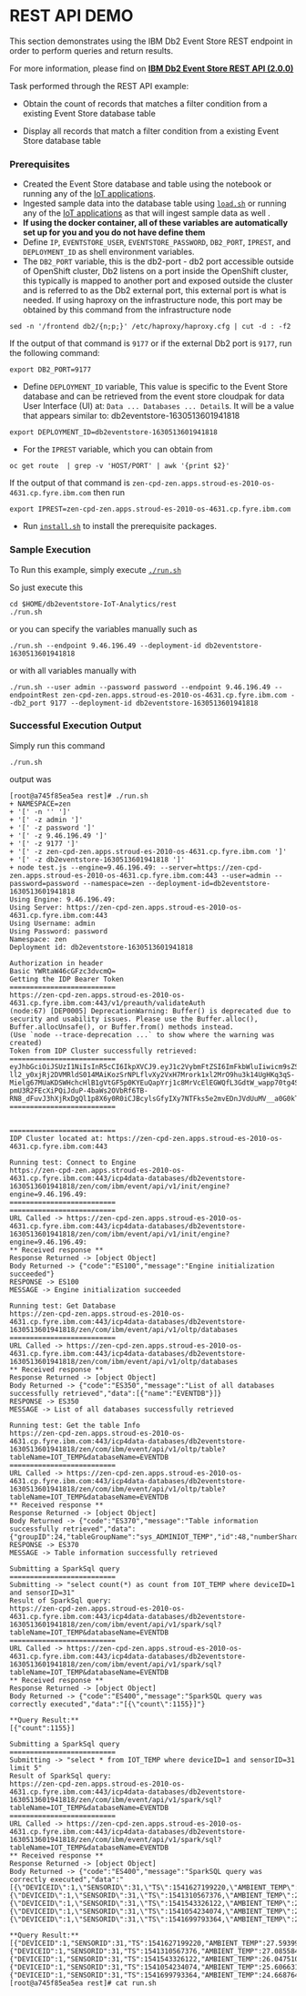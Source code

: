 # REST API DEMO

This section demonstrates using the IBM Db2 Event Store REST endpoint in order to perform queries and return results.

For more information, please find on [**IBM Db2 Event Store REST API (2.0.0)**](https://www.ibm.com/docs/en/db2-event-store/2.0.0?topic=store-rest-api)

Task performed through the REST API example:

- Obtain the count of records that matches a filter condition from a existing Event Store database table

- Display all records that match a filter condition from a existing Event Store database table

### Prerequisites
- Created the Event Store database and table using the notebook or running any of the [IoT applications](https://github.com/IBMProjectEventStore/db2eventstore-IoT-Analytics/tree/master/AdvancedApplications).
- Ingested sample data into the database table using [`load.sh`](../data/load.sh) or running any of the [IoT applications](https://github.com/IBMProjectEventStore/db2eventstore-IoT-Analytics/tree/master/AdvancedApplications) as that will ingest sample data as well .
- **If using the docker container, all of these variables are automatically set up for you and you do not have define them**
- Define `IP`, `EVENTSTORE_USER`, `EVENTSTORE_PASSWORD`, `DB2_PORT`, `IPREST`, and `DEPLOYMENT_ID` as shell environment variables.
- The `DB2_PORT` variable, this is the db2-port - db2 port accessible outside of OpenShift cluster, Db2 listens on a port inside the OpenShift cluster, this typically is mapped to another port and exposed outside the cluster and is referred  to as the Db2 external port, this external port is what is needed.  If using haproxy on the infrastructure node, this port may be obtained by this command from the infrastructure node
```
sed -n '/frontend db2/{n;p;}' /etc/haproxy/haproxy.cfg | cut -d : -f2
```
If the output of that command is `9177` or if the external Db2 port is `9177`, run the following command:
```
export DB2_PORT=9177
```
- Define `DEPLOYMENT_ID` variable,  This value is specific to the Event Store database and can be retrieved from the event store cloudpak for data User Interface (UI) at: `Data ... Databases ... Detail`s. It will be a value that appears similar to: db2eventstore-1630513601941818
```
export DEPLOYMENT_ID=db2eventstore-1630513601941818

```

- For the `IPREST` variable, which you can obtain from
```
oc get route  | grep -v 'HOST/PORT' | awk '{print $2}'
```
If the output of that command is `zen-cpd-zen.apps.stroud-es-2010-os-4631.cp.fyre.ibm.com` then run
```
export IPREST=zen-cpd-zen.apps.stroud-es-2010-os-4631.cp.fyre.ibm.com
```

- Run [`install.sh`](install.sh) to install the prerequisite packages.

### Sample Execution

To Run this example, simply execute [`./run.sh`](run.sh)

So just execute this
```
cd $HOME/db2eventstore-IoT-Analytics/rest
./run.sh
```
or you can specify the variables manually such as 
```
./run.sh --endpoint 9.46.196.49 --deployment-id db2eventstore-1630513601941818
```
or with all variables manually with
```
./run.sh --user admin --password password --endpoint 9.46.196.49 --endpointRest zen-cpd-zen.apps.stroud-es-2010-os-4631.cp.fyre.ibm.com --db2_port 9177 --deployment-id db2eventstore-1630513601941818
```


### Successful Execution Output
Simply run this command
```
./run.sh
```
output was 

```
[root@a745f85ea5ea rest]# ./run.sh
+ NAMESPACE=zen
+ '[' -n '' ']'
+ '[' -z admin ']'
+ '[' -z password ']'
+ '[' -z 9.46.196.49 ']'
+ '[' -z 9177 ']'
+ '[' -z zen-cpd-zen.apps.stroud-es-2010-os-4631.cp.fyre.ibm.com ']'
+ '[' -z db2eventstore-1630513601941818 ']'
+ node test.js --engine=9.46.196.49: --server=https://zen-cpd-zen.apps.stroud-es-2010-os-4631.cp.fyre.ibm.com:443 --user=admin --password=password --namespace=zen --deployment-id=db2eventstore-1630513601941818
Using Engine: 9.46.196.49:
Using Server: https://zen-cpd-zen.apps.stroud-es-2010-os-4631.cp.fyre.ibm.com:443
Using Username: admin
Using Password: password
Namespace: zen
Deployment id: db2eventstore-1630513601941818

Authorization in header
Basic YWRtaW46cGFzc3dvcmQ=
Getting the IDP Bearer Token
==========================
https://zen-cpd-zen.apps.stroud-es-2010-os-4631.cp.fyre.ibm.com:443/v1/preauth/validateAuth
(node:67) [DEP0005] DeprecationWarning: Buffer() is deprecated due to security and usability issues. Please use the Buffer.alloc(), Buffer.allocUnsafe(), or Buffer.from() methods instead.
(Use `node --trace-deprecation ...` to show where the warning was created)
Token from IDP Cluster successfully retrieved:
==========================
eyJhbGciOiJSUzI1NiIsInR5cCI6IkpXVCJ9.eyJ1c2VybmFtZSI6ImFkbWluIiwicm9sZSI6IkFkbWluIiwicGVybWlzc2lvbnMiOlsiYWRtaW5pc3RyYXRvciIsImNhbl9wcm92aXNpb24iXSwiZ3JvdXBzIjpbMTAwMDBdLCJzdWIiOiJhZG1pbiIsImlzcyI6IktOT1hTU08iLCJhdWQiOiJEU1giLCJ1aWQiOiIxMDAwMzMwOTk5IiwiYXV0aGVudGljYXRvciI6ImRlZmF1bHQiLCJpYXQiOjE2MzEwNjI5MzksImV4cCI6MTYzMTEwNjEwM30.IQ2I7BGQt_IyIJOE_qyrtXN5JLrt-ll2_y0xjRj2DVMRldS014MAiKozSrNPLflvXy2VxH7Mrork1xl2MrO9hu3k14UgHKq3qS-Mielg67MUaKDSWHchcHlB1gVtGF5p0KYEuQapYrj1c8MrVcElEGWQfL3GdtW_wapp70tg4SBtcYB0HAZfNiguFWdaxm1yPtYJVms9d6F53P-pmU3R2FEcXiPQiJduP-4baWs2OVbRf6TB-RN8_dFuvJ3hXjRxDgQl1p8X6y0R0iCJBcylsGfyIXy7NTFks5e2mvEDnJVdUuMV__a0G0kTZFXaBS9AiIgi8YQXzSbIsut0XS27Rw
==========================


==========================
IDP Cluster located at: https://zen-cpd-zen.apps.stroud-es-2010-os-4631.cp.fyre.ibm.com:443

Running test: Connect to Engine
https://zen-cpd-zen.apps.stroud-es-2010-os-4631.cp.fyre.ibm.com:443/icp4data-databases/db2eventstore-1630513601941818/zen/com/ibm/event/api/v1/init/engine?engine=9.46.196.49:
==========================
==========================
URL Called -> https://zen-cpd-zen.apps.stroud-es-2010-os-4631.cp.fyre.ibm.com:443/icp4data-databases/db2eventstore-1630513601941818/zen/com/ibm/event/api/v1/init/engine?engine=9.46.196.49:
** Received response **
Response Returned -> [object Object]
Body Returned -> {"code":"ES100","message":"Engine initialization succeeded"}
RESPONSE -> ES100
MESSAGE -> Engine initialization succeeded

Running test: Get Database
https://zen-cpd-zen.apps.stroud-es-2010-os-4631.cp.fyre.ibm.com:443/icp4data-databases/db2eventstore-1630513601941818/zen/com/ibm/event/api/v1/oltp/databases
==========================
URL Called -> https://zen-cpd-zen.apps.stroud-es-2010-os-4631.cp.fyre.ibm.com:443/icp4data-databases/db2eventstore-1630513601941818/zen/com/ibm/event/api/v1/oltp/databases
** Received response **
Response Returned -> [object Object]
Body Returned -> {"code":"ES350","message":"List of all databases successfully retrieved","data":[{"name":"EVENTDB"}]}
RESPONSE -> ES350
MESSAGE -> List of all databases successfully retrieved

Running test: Get the table Info
https://zen-cpd-zen.apps.stroud-es-2010-os-4631.cp.fyre.ibm.com:443/icp4data-databases/db2eventstore-1630513601941818/zen/com/ibm/event/api/v1/oltp/table?tableName=IOT_TEMP&databaseName=EVENTDB
==========================
URL Called -> https://zen-cpd-zen.apps.stroud-es-2010-os-4631.cp.fyre.ibm.com:443/icp4data-databases/db2eventstore-1630513601941818/zen/com/ibm/event/api/v1/oltp/table?tableName=IOT_TEMP&databaseName=EVENTDB
** Received response **
Response Returned -> [object Object]
Body Returned -> {"code":"ES370","message":"Table information successfully retrieved","data":{"groupID":24,"tableGroupName":"sys_ADMINIOT_TEMP","id":48,"numberShards":36}}
RESPONSE -> ES370
MESSAGE -> Table information successfully retrieved

Submitting a SparkSql query
==========================
Submitting -> "select count(*) as count from IOT_TEMP where deviceID=1 and sensorID=31"
Result of SparkSql query:
https://zen-cpd-zen.apps.stroud-es-2010-os-4631.cp.fyre.ibm.com:443/icp4data-databases/db2eventstore-1630513601941818/zen/com/ibm/event/api/v1/spark/sql?tableName=IOT_TEMP&databaseName=EVENTDB
==========================
URL Called -> https://zen-cpd-zen.apps.stroud-es-2010-os-4631.cp.fyre.ibm.com:443/icp4data-databases/db2eventstore-1630513601941818/zen/com/ibm/event/api/v1/spark/sql?tableName=IOT_TEMP&databaseName=EVENTDB
** Received response **
Response Returned -> [object Object]
Body Returned -> {"code":"ES400","message":"SparkSQL query was correctly executed","data":"[{\"count\":1155}]"}

**Query Result:**
[{"count":1155}]

Submitting a SparkSql query
==========================
Submitting -> "select * from IOT_TEMP where deviceID=1 and sensorID=31 limit 5"
Result of SparkSql query:
https://zen-cpd-zen.apps.stroud-es-2010-os-4631.cp.fyre.ibm.com:443/icp4data-databases/db2eventstore-1630513601941818/zen/com/ibm/event/api/v1/spark/sql?tableName=IOT_TEMP&databaseName=EVENTDB
==========================
URL Called -> https://zen-cpd-zen.apps.stroud-es-2010-os-4631.cp.fyre.ibm.com:443/icp4data-databases/db2eventstore-1630513601941818/zen/com/ibm/event/api/v1/spark/sql?tableName=IOT_TEMP&databaseName=EVENTDB
** Received response **
Response Returned -> [object Object]
Body Returned -> {"code":"ES400","message":"SparkSQL query was correctly executed","data":"[{\"DEVICEID\":1,\"SENSORID\":31,\"TS\":1541627199220,\"AMBIENT_TEMP\":27.593995991939863,\"POWER\":6.921405275716975,\"TEMPERATURE\":44.1656966644114},{\"DEVICEID\":1,\"SENSORID\":31,\"TS\":1541310567376,\"AMBIENT_TEMP\":27.08558496190764,\"POWER\":13.62873063735008,\"TEMPERATURE\":50.3360236897283},{\"DEVICEID\":1,\"SENSORID\":31,\"TS\":1541543326122,\"AMBIENT_TEMP\":26.047510749164648,\"POWER\":12.6674332022278,\"TEMPERATURE\":47.016434953018525},{\"DEVICEID\":1,\"SENSORID\":31,\"TS\":1541054234074,\"AMBIENT_TEMP\":25.60663139977397,\"POWER\":14.718642454235619,\"TEMPERATURE\":47.998245262863314},{\"DEVICEID\":1,\"SENSORID\":31,\"TS\":1541699793364,\"AMBIENT_TEMP\":24.66876440073116,\"POWER\":12.570519460858517,\"TEMPERATURE\":43.262131448398314}]"}

**Query Result:**
[{"DEVICEID":1,"SENSORID":31,"TS":1541627199220,"AMBIENT_TEMP":27.593995991939863,"POWER":6.921405275716975,"TEMPERATURE":44.1656966644114},{"DEVICEID":1,"SENSORID":31,"TS":1541310567376,"AMBIENT_TEMP":27.08558496190764,"POWER":13.62873063735008,"TEMPERATURE":50.3360236897283},{"DEVICEID":1,"SENSORID":31,"TS":1541543326122,"AMBIENT_TEMP":26.047510749164648,"POWER":12.6674332022278,"TEMPERATURE":47.016434953018525},{"DEVICEID":1,"SENSORID":31,"TS":1541054234074,"AMBIENT_TEMP":25.60663139977397,"POWER":14.718642454235619,"TEMPERATURE":47.998245262863314},{"DEVICEID":1,"SENSORID":31,"TS":1541699793364,"AMBIENT_TEMP":24.66876440073116,"POWER":12.570519460858517,"TEMPERATURE":43.262131448398314}]
[root@a745f85ea5ea rest]# cat run.sh

```
